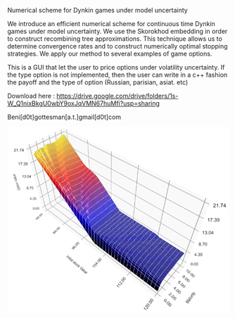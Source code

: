 Numerical scheme for Dynkin games under model uncertainty


We introduce an efficient numerical scheme for continuous time Dynkin games under model uncertainty. We use the Skorokhod embedding in order to construct recombining tree approximations. This technique allows us to determine convergence rates and to construct numerically optimal stopping strategies. We apply our method to several examples of game options.


This is a GUI that let the user to price options under volatility uncertainty.
If the type option is not implemented, then the user can write in a c++ fashion the payoff and the type of option (Russian, parisian, asiat. etc)

Download here : https://drive.google.com/drive/folders/1s-W_Q1nixBkgU0wbY9oxJqVMN67huMfi?usp=sharing

Beni[d0t]gottesman[a.t.]gmail[d0t]com

![picture](pictures/Game_put_option_-_Surface.bmp)
